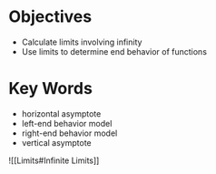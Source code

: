 # Objectives
- Calculate limits involving infinity
- Use limits to determine end behavior of functions

# Key Words
- horizontal asymptote
- left-end behavior model
- right-end behavior model
- vertical asymptote

![[Limits#Infinite Limits]]